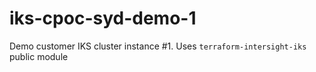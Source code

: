 # iks-cpoc-syd-demo-1
Demo customer IKS cluster instance #1.  Uses `terraform-intersight-iks` public module
